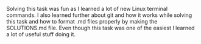 Solving this task was fun as I learned a lot of new Linux terminal commands. I also learned further about git and how it works while solving this task and how to format .md files properly by making the SOLUTIONS.md file. Even though this task was one of the easiest I learned a lot of useful stuff doing it. 
